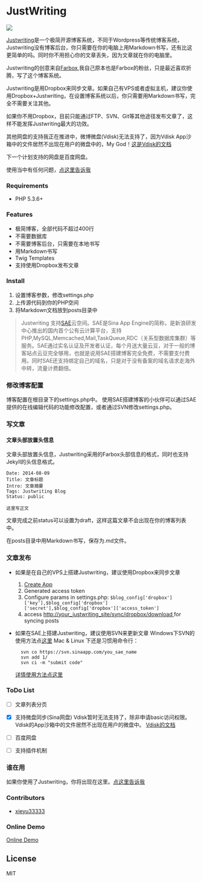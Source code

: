 JustWriting
============


![](https://raw.githubusercontent.com/hjue/JustWriting/develop/docs/page.png)

[Justwriting](https://github.com/hjue/JustWriting)是一个极简开源博客系统，不同于Wordpress等传统博客系统，Justwriting没有博客后台，你只需要在你的电脑上用Markdown书写，还有比这更简单的吗。同时你不用担心你的文章丢失，因为文章就在你的电脑里。

Justwriting的创意来自[Farbox](https://www.farbox.com/),我自己原本也是Farbox的粉丝，只是最近喜欢折腾，写了这个博客系统。

Justwriting是用Dropbox来同步文章。如果自己有VPS或者虚拟主机，建议你使用Dropbox+Justwriting，在设置博客系统以后，你只需要用Markdown书写，完全不需要关注其他。

如果你不用Dropbox，目前只能通过FTP、SVN、Git等其他途径发布文章了，这样不能发挥Justwriting最大的功效。

其他网盘的支持我正在推进中，微博微盘(Vdisk)无法支持了，因为Vdisk App沙箱中的文件居然不出现在用户的微盘中的，My God！[这是Vdisk的文档](http://vdisk.weibo.com/developers/index.php?module=api&action=rights#space)

下一个计划支持的网盘是百度网盘。

使用当中有任何问题，[点这里告诉我](https://github.com/hjue/JustWriting/issues/new)

### Requirements

- PHP 5.3.6+


### Features

- 极简博客，全部代码不超过400行
- 不需要数据库
- 不需要博客后台，只需要在本地书写
- 用Markdown书写
- Twig Templates
- 支持使用Dropbox发布文章

### Install

1. 设置博客参数，修改settings.php
1. 上传源代码到你的PHP空间
2. 将Markdown文档放到posts目录中

> Justwriting 支持[SAE](http://sae.sina.com.cn)云空间。SAE是Sina App Engine的简称，是新浪研发中心推出的国内首个公有云计算平台，支持PHP,MySQL,Memcached,Mail,TaskQueue,RDC（关系型数据库集群）等服务。SAE通过实名认证及开发者认证，每个月送大量云豆，对于一般的博客站点云豆完全够用，也就是说用SAE搭建博客完全免费，不需要支付费用。同时SAE还支持绑定自己的域名，只是对于没有备案的域名请求走海外中转，流量计费翻倍。

### 修改博客配置

博客配置在根目录下的settings.php中。
使用SAE搭建博客的小伙伴可以通过SAE提供的在线编辑代码的功能修改配置，或者通过SVN修改settings.php。

### 写文章

#### 文章头部放置头信息

文章头部放置头信息，Justwriting采用的Farbox头部信息的格式，同时也支持Jekyll的头信息格式。

    Date: 2014-08-09
    Title: 文章标题
    Intro: 文章摘要
    Tags: Justwriting Blog
    Status: public
    
    这里写正文

文章完成之前status可以设置为draft，这样这篇文章不会出现在你的博客列表中。

在posts目录中用Markdown书写，保存为.md文件。

### 文章发布

- 如果是在自己的VPS上搭建Justwriting，建议使用Dropbox来同步文章

    1. [ Create App ](https://www.dropbox.com/developers/apps)
    1. Generated access token
    1. Configure params in settings.php: `$blog_config['dropbox']['key'],$blog_config['dropbox']['secret'],$blog_config['dropbox']['access_token']`
    1. access [http://your_justwriting_site/sync/dropbox/download ](http://your_justwriting_site/sync/dropbox/download ) for syncing posts
    
- 如果在SAE上搭建Justwriting，建议使用SVN来更新文章
    Windows下SVN的使用方法点[这里](http://sae.sina.com.cn/doc/tutorial/code-deploy.html#tortoisesvn)
    Mac & Linux 下还是习惯用命令行：
    
        svn co https://svn.sinaapp.com/you_sae_name
        svn add 1/
        svn ci -m "submit code"   
        
    [详情使用方法点这里](http://sae.sina.com.cn/doc/tutorial/helloworld-for-linux-mac.html)
    
### ToDo List

- [ ] 文章列表分页
- [x] 支持微盘同步(Sina网盘) 
Vdisk暂时无法支持了，除非申请basic访问权限。Vdisk的App沙箱中的文件居然不出现在用户的微盘中。
[Vdisk的文档](http://vdisk.weibo.com/developers/index.php?module=api&action=rights#space)

- [ ] 百度网盘
- [ ] 支持插件机制

### 谁在用

  如果你使用了Justwriting，你将出现在这里。[点这里告诉我](https://github.com/hjue/JustWriting/issues/new)

### Contributors

- [xieyu33333](https://github.com/xieyu33333)

### Online Demo

[Online Demo](http://justwriting.sinaapp.com/)

## License

MIT